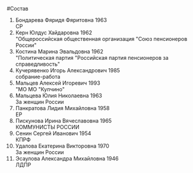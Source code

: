 #Состав
1. Бондарева Фяридя Фяритовна 1963   
    СР
2. Керн Юлдус Хайдаровна 1962   
    "Общероссийская общественная организация "Союз пенсионеров России"
3. Костина Марина Эвальдовна 1962   
    "Политическая партия "Российская партия пенсионеров за справедливость"
4. Кучерявенко Игорь Александрович 1985   
    собрание-работа
5. Мальцев Алексей Игоревич 1993   
    "МО МО "Купчино"
6. Мальцева Юлия Николаевна 1963   
    За женщин России
7. Панкратова Лидия Михайловна 1958   
    ЕР
8. Пискунова Ирина Вячеславовна 1965   
    КОММУНИСТЫ РОССИИ
9. Сенин Сергей Иванович 1954   
    КПРФ
10. Удалова Екатерина Викторовна 1970   
    За женщин России
11. Эсаулова Александра Михайловна 1946   
    ЛДПР
